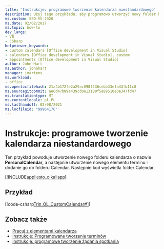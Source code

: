 ```yaml
---
title: 'Instrukcje: programowe tworzenie kalendarza niestandardowego'
description: Użyj tego przykładu, aby programowo utworzyć nowy folder kalendarza o nazwie PersonalCalendar, a następnie utworzyć nowy element terminu i dodać go do folderu Calendar.
ms.custom: SEO-VS-2020
ms.date: 02/02/2017
ms.topic: how-to
dev_langs:
- VB
- CSharp
helpviewer_keywords:
- custom calendars [Office development in Visual Studio]
- calendars [Office development in Visual Studio], custom
- appointments [Office development in Visual Studio]
author: John-Hart
ms.author: johnhart
manager: jmartens
ms.workload:
- office
ms.openlocfilehash: 21a4b172fe2a29ac098f236cebb33efa43fb11c8
ms.sourcegitcommit: ae6d47b09a439cd0e13180f5e89510e3e347fd47
ms.translationtype: MT
ms.contentlocale: pl-PL
ms.lasthandoff: 02/08/2021
ms.locfileid: "99964176"
---
```

# <a name="how-to-programmatically-create-a-custom-calendar"></a>Instrukcje: programowe tworzenie kalendarza niestandardowego
  Ten przykład powoduje utworzenie nowego folderu kalendarza o nazwie **PersonalCalendar**, a następnie utworzenie nowego elementu terminu i dodanie go do folderu Calendar. Następnie kod wyświetla folder Calendar.

 [!INCLUDE[appliesto_olkallapp](../vsto/includes/appliesto-olkallapp-md.md)]

## <a name="example"></a>Przykład
 [!code-csharp[Trin_OL_CustomCalendar#1](../vsto/codesnippet/CSharp/Trin_OL_CustomCalendar/thisaddin.cs#1)]

## <a name="see-also"></a>Zobacz także
- [Pracuj z elementami kalendarza](../vsto/working-with-calendar-items.md)
- [Instrukcje: Programowane tworzenie terminów](../vsto/how-to-programmatically-create-appointments.md)
- [Instrukcje: programowe tworzenie żądania spotkania](../vsto/how-to-programmatically-create-a-meeting-request.md)

